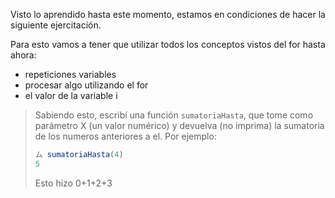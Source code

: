 Visto lo aprendido hasta este momento, estamos en condiciones de hacer la siguiente ejercitación.

Para esto vamos a tener que utilizar todos los conceptos vistos del for hasta ahora:  
* repeticiones variables
* procesar algo utilizando el for
* el valor de la variable i


> Sabiendo esto, escribí una función `sumatoriaHasta`, que tome como parámetro X (un valor numérico) y devuelva (no imprima) la sumatoria de los numeros anteriores a el.
Por ejemplo: 
> 
> ```javascript
> ム sumatoriaHasta(4)
> 5
> ```
> Esto hizo 0+1+2+3